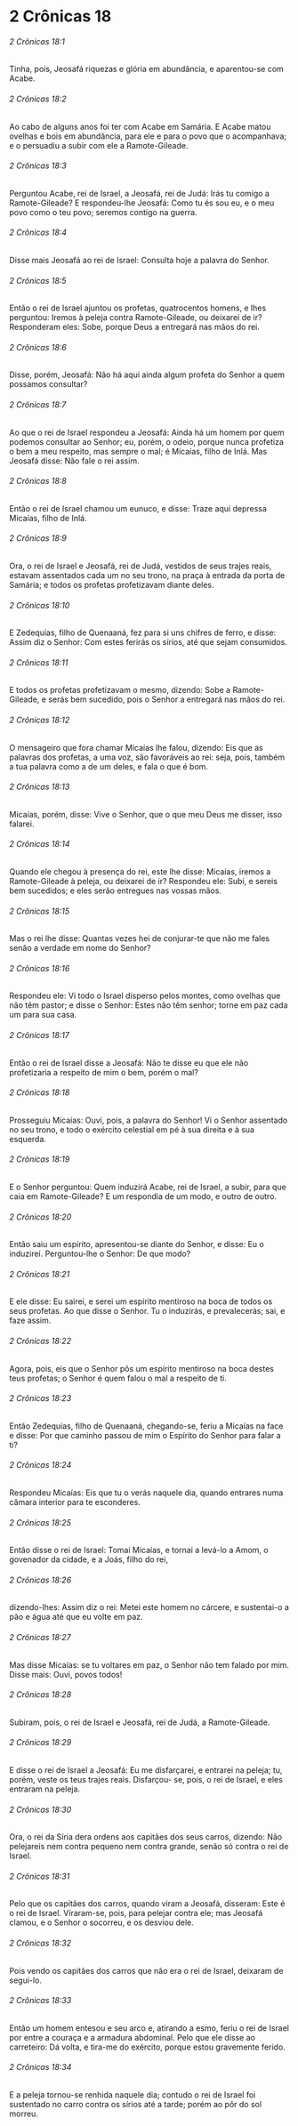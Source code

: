 # 2 Crônicas 18

###### 2 Crônicas 18:1

Tinha, pois, Jeosafá riquezas e glória em abundância, e aparentou-se com Acabe.

###### 2 Crônicas 18:2

Ao cabo de alguns anos foi ter com Acabe em Samária. E Acabe matou ovelhas e bois em abundância, para ele e para o povo que o acompanhava; e o persuadiu a subir com ele a Ramote-Gileade.

###### 2 Crônicas 18:3

Perguntou Acabe, rei de Israel, a Jeosafá, rei de Judá: Irás tu comigo a Ramote-Gileade? E respondeu-lhe Jeosafá: Como tu és sou eu, e o meu povo como o teu povo; seremos contigo na guerra.

###### 2 Crônicas 18:4

Disse mais Jeosafá ao rei de Israel: Consulta hoje a palavra do Senhor.

###### 2 Crônicas 18:5

Então o rei de Israel ajuntou os profetas, quatrocentos homens, e lhes perguntou: Iremos à peleja contra Ramote-Gileade, ou deixarei de ir? Responderam eles: Sobe, porque Deus a entregará nas mãos do rei.

###### 2 Crônicas 18:6

Disse, porém, Jeosafá: Não há aqui ainda algum profeta do Senhor a quem possamos consultar?

###### 2 Crônicas 18:7

Ao que o rei de Israel respondeu a Jeosafá: Ainda há um homem por quem podemos consultar ao Senhor; eu, porém, o odeio, porque nunca profetiza o bem a meu respeito, mas sempre o mal; é Micaías, filho de Inlá. Mas Jeosafá disse: Não fale o rei assim.

###### 2 Crônicas 18:8

Então o rei de Israel chamou um eunuco, e disse: Traze aqui depressa Micaías, filho de Inlá.

###### 2 Crônicas 18:9

Ora, o rei de Israel e Jeosafá, rei de Judá, vestidos de seus trajes reais, estavam assentados cada um no seu trono, na praça à entrada da porta de Samária; e todos os profetas profetizavam diante deles.

###### 2 Crônicas 18:10

E Zedequias, filho de Quenaaná, fez para si uns chifres de ferro, e disse: Assim diz o Senhor: Com estes ferirás os sírios, até que sejam consumidos.

###### 2 Crônicas 18:11

E todos os profetas profetizavam o mesmo, dizendo: Sobe a Ramote-Gileade, e serás bem sucedido, pois o Senhor a entregará nas mãos do rei.

###### 2 Crônicas 18:12

O mensageiro que fora chamar Micaías lhe falou, dizendo: Eis que as palavras dos profetas, a uma voz, são favoráveis ao rei: seja, pois, também a tua palavra como a de um deles, e fala o que é bom.

###### 2 Crônicas 18:13

Micaías, porém, disse: Vive o Senhor, que o que meu Deus me disser, isso falarei.

###### 2 Crônicas 18:14

Quando ele chegou à presença do rei, este lhe disse: Micaías, iremos a Ramote-Gileade à peleja, ou deixarei de ir? Respondeu ele: Subi, e sereis bem sucedidos; e eles serão entregues nas vossas mãos.

###### 2 Crônicas 18:15

Mas o rei lhe disse: Quantas vezes hei de conjurar-te que não me fales senão a verdade em nome do Senhor?

###### 2 Crônicas 18:16

Respondeu ele: Vi todo o Israel disperso pelos montes, como ovelhas que não têm pastor; e disse o Senhor: Estes não têm senhor; torne em paz cada um para sua casa.

###### 2 Crônicas 18:17

Então o rei de Israel disse a Jeosafá: Não te disse eu que ele não profetizaria a respeito de mim o bem, porém o mal?

###### 2 Crônicas 18:18

Prosseguiu Micaías: Ouvi, pois, a palavra do Senhor! Vi o Senhor assentado no seu trono, e todo o exército celestial em pé à sua direita e à sua esquerda.

###### 2 Crônicas 18:19

E o Senhor perguntou: Quem induzirá Acabe, rei de Israel, a subir, para que caia em Ramote-Gileade? E um respondia de um modo, e outro de outro.

###### 2 Crônicas 18:20

Então saiu um espírito, apresentou-se diante do Senhor, e disse: Eu o induzirei. Perguntou-lhe o Senhor: De que modo?

###### 2 Crônicas 18:21

E ele disse: Eu sairei, e serei um espírito mentiroso na boca de todos os seus profetas. Ao que disse o Senhor. Tu o induzirás, e prevalecerás; sai, e faze assim.

###### 2 Crônicas 18:22

Agora, pois, eis que o Senhor pôs um espírito mentiroso na boca destes teus profetas; o Senhor é quem falou o mal a respeito de ti.

###### 2 Crônicas 18:23

Então Zedequias, filho de Quenaaná, chegando-se, feriu a Micaías na face e disse: Por que caminho passou de mim o Espírito do Senhor para falar a ti?

###### 2 Crônicas 18:24

Respondeu Micaías: Eis que tu o verás naquele dia, quando entrares numa câmara interior para te esconderes.

###### 2 Crônicas 18:25

Então disse o rei de Israel: Tomai Micaías, e tornai a levá-lo a Amom, o govenador da cidade, e a Joás, filho do rei,

###### 2 Crônicas 18:26

dizendo-lhes: Assim diz o rei: Metei este homem no cárcere, e sustentai-o a pão e água até que eu volte em paz.

###### 2 Crônicas 18:27

Mas disse Micaías: se tu voltares em paz, o Senhor não tem falado por mim. Disse mais: Ouvi, povos todos!

###### 2 Crônicas 18:28

Subiram, pois, o rei de Israel e Jeosafá, rei de Judá, a Ramote-Gileade.

###### 2 Crônicas 18:29

E disse o rei de Israel a Jeosafá: Eu me disfarçarei, e entrarei na peleja; tu, porém, veste os teus trajes reais. Disfarçou- se, pois, o rei de Israel, e eles entraram na peleja.

###### 2 Crônicas 18:30

Ora, o rei da Síria dera ordens aos capitães dos seus carros, dizendo: Não pelejareis nem contra pequeno nem contra grande, senão só contra o rei de Israel.

###### 2 Crônicas 18:31

Pelo que os capitães dos carros, quando viram a Jeosafá, disseram: Este é o rei de Israel. Viraram-se, pois, para pelejar contra ele; mas Jeosafá clamou, e o Senhor o socorreu, e os desviou dele.

###### 2 Crônicas 18:32

Pois vendo os capitães dos carros que não era o rei de Israel, deixaram de segui-lo.

###### 2 Crônicas 18:33

Então um homem entesou e seu arco e, atirando a esmo, feriu o rei de Israel por entre a couraça e a armadura abdominal. Pelo que ele disse ao carreteiro: Dá volta, e tira-me do exército, porque estou gravemente ferido.

###### 2 Crônicas 18:34

E a peleja tornou-se renhida naquele dia; contudo o rei de Israel foi sustentado no carro contra os sírios até a tarde; porém ao pôr do sol morreu.

